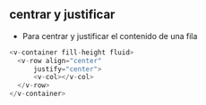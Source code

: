 ## centrar y justificar 
- Para centrar y justificar el contenido de una fila
```js
<v-container fill-height fluid>
  <v-row align="center"
      justify="center">
      <v-col></v-col>
  </v-row>
</v-container>
```
